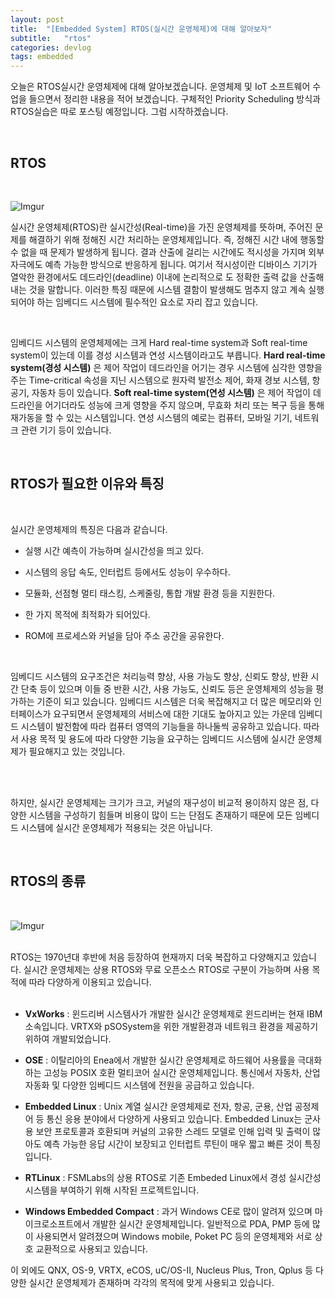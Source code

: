 ```yaml
---
layout: post
title:  "[Embedded System] RTOS(실시간 운영체제)에 대해 알아보자"
subtitle:   "rtos"
categories: devlog
tags: embedded
---
```


오늘은 RTOS실시간 운영체제에 대해 알아보겠습니다. 운영체제 및 IoT 소프트웨어 수업을 들으면서 정리한 내용을 적어 보겠습니다. 구체적인 Priority Scheduling 방식과 RTOS실습은 따로 포스팅 예정입니다. 그럼 시작하겠습니다.

<br/>


## RTOS
<br/>


![Imgur](https://i.imgur.com/YI1EDtc.png)

실시간 운영체제(RTOS)란 실시간성(Real-time)을 가진 운영체제를 뜻하며,  주어진 문제를 해결하기 위해 정해진 시간 처리하는 운영체제입니다. 즉, 정해진 시간 내에 행동할 수 없을 때 문제가 발생하게 됩니다. 결과 산출에 걸리는 시간에도 적시성을 가지며 외부 자극에도 예측 가능한 방식으로 반응하게 됩니다. 여기서 적시성이란 디바이스 기기가 열악한 환경에서도 데드라인(deadline) 이내에 논리적으로 도 정확한 출력 값을 산출해 내는 것을 말합니다. 이러한 특징 때문에 시스템 결함이 발생해도 멈추지 않고 계속 실행되어야 하는 임베디드 시스템에 필수적인 요소로 자리 잡고 있습니다.

<br/>

임베디드 시스템의 운영체제에는 크게 Hard real-time system과 Soft real-time system이 있는데 이를 경성 시스템과 연성 시스템이라고도 부릅니다. **Hard real-time system(경성 시스템)** 은 제어 작업이 데드라인을 어기는 경우 시스템에 심각한 영향을 주는 Time-critical 속성을 지닌 시스템으로 원자력 발전소 제어, 화재 경보 시스템, 항공기, 자동차 등이 있습니다. **Soft real-time system(연성 시스템)** 은 제어 작업이 데드라인을 어기더라도 성능에 크게 영향을 주지 않으며, 무효화 처리 또는 복구 등을 통해 재가동을 할 수 있는 시스템입니다. 연성 시스템의 예로는 컴퓨터, 모바일 기기, 네트워크 관련 기기 등이 있습니다.

<br/>

## RTOS가 필요한 이유와 특징

<br/>

실시간 운영체제의 특징은 다음과 같습니다.

 * 실행 시간 예측이 가능하며 실시간성을 띄고 있다.

 * 시스템의 응답 속도, 인터럽트 등에서도 성능이 우수하다.

 * 모듈화, 선점형 멀티 태스킹, 스케줄링, 통합 개발 환경 등을 지원한다.

 * 한 가지 목적에 최적화가 되어있다.

 * ROM에 프로세스와 커널을 담아 주소 공간을 공유한다.


<br/>

임베디드 시스템의 요구조건은 처리능력 향상, 사용 가능도 향상, 신뢰도 향상, 반환 시간 단축 등이 있으며 이들 중 반환 시간, 사용 가능도, 신뢰도 등은 운영체제의 성능을 평가하는 기준이 되고 있습니다. 임베디드 시스템은 더욱 복잡해지고 더 많은 메모리와 인터페이스가 요구되면서 운영체제의 서비스에 대한 기대도 높아지고 있는 가운데 임베디드 시스템이 발전함에 따라 컴퓨터 영역의 기능들을 하나둘씩 공유하고 있습니다. 따라서 사용 목적 및 용도에 따라 다양한 기능을 요구하는 임베디드 시스템에 실시간 운영체제가 필요해지고 있는 것입니다.

<br/>
<br/>

하지만, 실시간 운영체제는 크기가 크고, 커널의 재구성이 비교적 용이하지 않은 점, 다양한 시스템을 구성하기 힘들며 비용이 많이 드는 단점도 존재하기 때문에 모든 임베디드 시스템에 실시간 운영체제가 적용되는 것은 아닙니다.

<br/>

## RTOS의 종류

<br/>

![Imgur](https://i.imgur.com/YBxAMMY.jpg)

<br/>
RTOS는 1970년대 후반에 처음 등장하여 현재까지 더욱 복잡하고 다양해지고 있습니다. 실시간 운영체제는 상용 RTOS와 무료 오픈소스 RTOS로 구분이 가능하며 사용 목적에 따라 다양하게 이용되고 있습니다.

<br/>
<br/>


* **VxWorks** : 윈드리버 시스템사가 개발한 실시간 운영체제로 윈드리버는 현재 IBM 소속입니다. VRTX와 pSOSystem을 위한 개발환경과 네트워크 환경을 제공하기 위하여 개발되었습니다.

 

* **OSE** : 이탈리아의 Enea에서 개발한 실시간 운영체제로 하드웨어 사용률을 극대화하는 고성능 POSIX 호환 멀티코어 실시간 운영체제입니다. 통신에서 자동차, 산업 자동화 및 다양한 임베디드 시스템에 전원을 공급하고 있습니다.

 

* **Embedded Linux** : Unix 계열 실시간 운영체제로 전자, 항공, 군용, 산업 공정제어 등 통신 응용 분야에서 다양하게 사용되고 있습니다. Embedded Linux는 군사용 보안 프로토콜과 호환되며 커널의 고유한 스레드 모델로 인해 입력 및 출력이 많아도 예측 가능한 응답 시간이 보장되고 인터럽트 루틴이 매우 짧고 빠른 것이 특징입니다.

 

* **RTLinux** : FSMLabs의 상용 RTOS로 기존 Embeded Linux에서 경성 실시간성 시스템을 부여하기 위해 시작된 프로젝트입니다.

 

* **Windows Embedded Compact** : 과거 Windows CE로 많이 알려져 있으며 마이크로소프트에서 개발한 실시간 운영체제입니다. 일반적으로 PDA, PMP 등에 많이 사용되면서 알려졌으며 Windows mobile, Poket PC 등의 운영체제와 서로 상호 교환적으로 사용되고 있습니다.

 

이 외에도 QNX, OS-9, VRTX, eCOS, uC/OS-II, Nucleus Plus, Tron, Qplus 등 다양한 실시간 운영체제가 존재하며 각각의 목적에 맞게 사용되고 있습니다.
